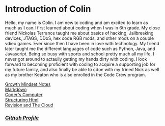 # <strong>Introduction of Colin</strong>

<p>Hello, my name is Colin. I am new to coding and am excited to learn as much as I can.I first learned about coding when I was in 6th grade. My close friend Nickolas Terrance taught me about basics of hacking, Jailbreaking devices, JTAGS, DDoS, hex code RGB mods, and other mods on a couple vdieo games. Ever since then I have been in love with technology. My friend later taught me the different languages of code such as Python, Java, and Javascript. Being so busy with sports and school pretty much all my life, I never got around to actaully getting my hands dirty with coding. I look forward to becoming proficient with coding to acquire a supporting job for my future family, and also finally be able to cdoe with my frined Nick as well as my brother Keaton who is also enrolled in the Code Crew program.</p>

[Growth Mindset Notes](https://cjornes.github.io/reading-notes/growthmindset) <br>
[Markdown](https://cjornes.github.io/reading-notes/Markdown) <br>
[Coder's Computer](https://cjornes.github.io/reading-notes/Coder-Computer) <br>
[Structuring Html](https://cjornes.github.io/reading-notes/structure-html) <br>
[Revision and The Cloud](https://cjornes.github.io/reading-notes/gitnotes) <br>
### <em>[Github Profile](https://github.com/cjornes)</em>
